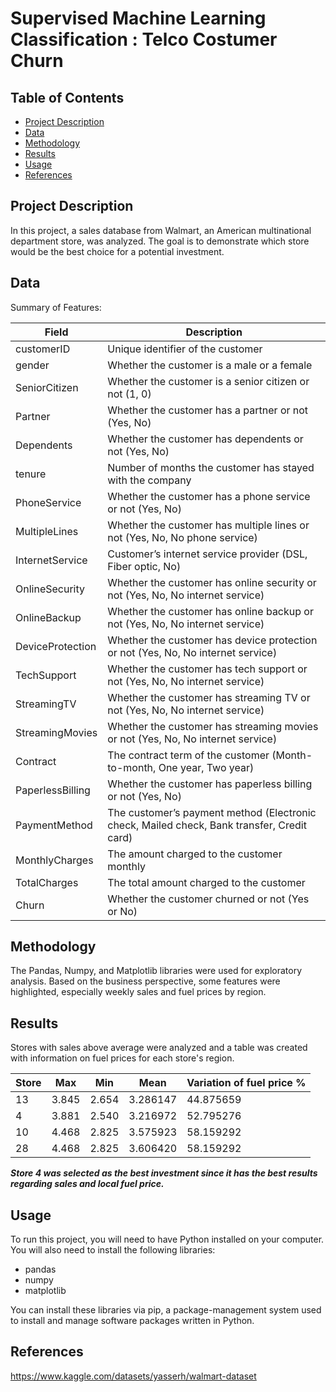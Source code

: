 
# Supervised Machine Learning Classification : Telco Costumer Churn

## Table of Contents

- [Project Description](#project-description)
- [Data](#data)
- [Methodology](#methodology)
- [Results](#results)
- [Usage](#usage)
- [References](#references)

## Project Description

In this project, a sales database from Walmart, an American multinational department store, was analyzed.
The goal is to demonstrate which store would be the best choice for a potential investment.

## Data

Summary of Features:

| Field            | Description                                                                                  |
|------------------|----------------------------------------------------------------------------------------------|
| customerID       | Unique identifier of the customer                                                            |
| gender           | Whether the customer is a male or a female                                                   |
| SeniorCitizen    | Whether the customer is a senior citizen or not (1, 0)                                        |
| Partner          | Whether the customer has a partner or not (Yes, No)                                           |
| Dependents       | Whether the customer has dependents or not (Yes, No)                                          |
| tenure           | Number of months the customer has stayed with the company                                     |
| PhoneService     | Whether the customer has a phone service or not (Yes, No)                                     |
| MultipleLines    | Whether the customer has multiple lines or not (Yes, No, No phone service)                     |
| InternetService  | Customer’s internet service provider (DSL, Fiber optic, No)                                   |
| OnlineSecurity   | Whether the customer has online security or not (Yes, No, No internet service)                |
| OnlineBackup     | Whether the customer has online backup or not (Yes, No, No internet service)                  |
| DeviceProtection | Whether the customer has device protection or not (Yes, No, No internet service)              |
| TechSupport      | Whether the customer has tech support or not (Yes, No, No internet service)                   |
| StreamingTV      | Whether the customer has streaming TV or not (Yes, No, No internet service)                   |
| StreamingMovies  | Whether the customer has streaming movies or not (Yes, No, No internet service)               |
| Contract         | The contract term of the customer (Month-to-month, One year, Two year)                         |
| PaperlessBilling | Whether the customer has paperless billing or not (Yes, No)                                   |
| PaymentMethod    | The customer’s payment method (Electronic check, Mailed check, Bank transfer, Credit card)    |
| MonthlyCharges   | The amount charged to the customer monthly                                                   |
| TotalCharges     | The total amount charged to the customer                                                      |
| Churn            | Whether the customer churned or not (Yes or No)                                               |


## Methodology

The Pandas, Numpy, and Matplotlib libraries were used for exploratory analysis. Based on the business perspective, some features were highlighted, especially weekly sales and fuel prices by region.

## Results
Stores with sales above average were analyzed and a table was created with information on fuel prices for each store's region.

| Store | Max  | Min  | Mean     | Variation of fuel price % |
|-------|------|------|----------|------------|
| 13    | 3.845| 2.654| 3.286147 | 44.875659  |
| 4     | 3.881| 2.540| 3.216972 | 52.795276  |
| 10    | 4.468| 2.825| 3.575923 | 58.159292  |
| 28    | 4.468| 2.825| 3.606420 | 58.159292  |

***Store 4 was selected as the best investment since it has the best results regarding sales and local fuel price.***

## Usage

To run this project, you will need to have Python installed on your computer. You will also need to install the following libraries:

- pandas
- numpy
- matplotlib

You can install these libraries via pip, a package-management system used to install and manage software packages written in Python.

## References

https://www.kaggle.com/datasets/yasserh/walmart-dataset
